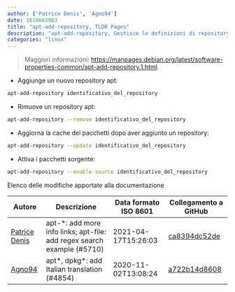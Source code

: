 ```yaml
---
author: ['Patrice Denis', 'Agno94']
date: 1618665963
title: "apt-add-repository, TLDR Pages"
description: "apt-add-repository, Gestisce le definizioni di repository apt."
categories: "linux"
---
```

> Maggiori informazioni: <https://manpages.debian.org/latest/software-properties-common/apt-add-repository.1.html>.

- Aggiunge un nuovo repository apt:

```bash
apt-add-repository identificativo_del_repository
```

- Rimuove un repository apt:

```bash
apt-add-repository --remove identificativo_del_repository
```

- Aggiorna la cache dei pacchetti dopo aver aggiunto un repository:

```bash
apt-add-repository --update identificativo_del_repository
```

- Attiva i pacchetti sorgente:

```bash
apt-add-repository --enable-source identificativo_del_repository
```
Elenco delle modifiche apportate alla documentazione


Autore | Descrizione | Data formato ISO 8601 | Collegamento a GitHub
------|-----|-----|-----
[Patrice Denis](mailto:patrice.denis@gmail.com) | apt-*: add more info links; apt-file: add regex search example (#5710) | 2021-04-17T15:26:03 | [ca8394dc52de](https://github.com/tldr-pages/tldr/commit/ca8394dc52def4e55971ce4049b20fa8839f464d)
[Agno94](mailto:agnophi@gmail.com) | apt*, dpkg*: add Italian translation (#4854) | 2020-11-02T13:08:24 | [a722b14d8608](https://github.com/tldr-pages/tldr/commit/a722b14d86085d614175c300539e3ccd8b957a48)

